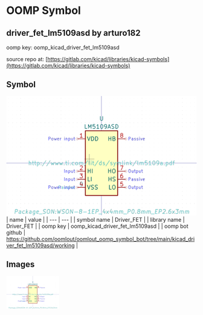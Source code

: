 # OOMP Symbol  
## driver_fet_lm5109asd  by arturo182  
  
oomp key: oomp_kicad_driver_fet_lm5109asd  
  
source repo at: [https://gitlab.com/kicad/libraries/kicad-symbols](https://gitlab.com/kicad/libraries/kicad-symbols)  
## Symbol  
  
[![working.png](working_600.png)](working.png)  
| name | value | 
| --- | --- | 
| symbol name | Driver_FET | 
| library name | Driver_FET | 
| oomp key | oomp_kicad_driver_fet_lm5109asd | 
| oomp bot github | https://github.com/oomlout/oomlout_oomp_symbol_bot/tree/main/kicad_driver_fet_lm5109asd/working | 
## Images  
  
[![working.png](working_140.png)](working.png)  
